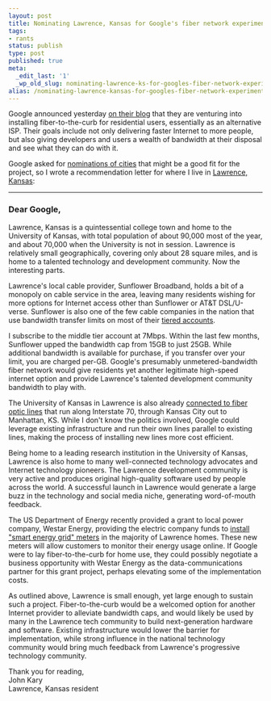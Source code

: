 ```yaml
---
layout: post
title: Nominating Lawrence, Kansas for Google's fiber network experiment
tags:
- rants
status: publish
type: post
published: true
meta:
  _edit_last: '1'
  _wp_old_slug: nominating-lawrence-ks-for-googles-fiber-network-experiment
alias: /nominating-lawrence-kansas-for-googles-fiber-network-experiment
---
```


Google announced yesterday [on their blog](http://googleblog.blogspot.com/2010/02/think-big-with-gig-our-experimental.html) that they are venturing into installing fiber-to-the-curb for residential users, essentially as an alternative ISP. Their goals include not only delivering faster Internet to more people, but also giving developers and users a wealth of bandwidth at their disposal and see what they can do with it.

Google asked for [nominations of cities](http://www.google.com/appserve/fiberrfi/public/options) that might be a good fit for the project, so I wrote a recommendation letter for where I live in [Lawrence, Kansas](http://maps.google.com/places/us/kansas/lawrence?gl=us):

* * * * *

### Dear Google,

Lawrence, Kansas is a quintessential college town and home to the University of Kansas, with total population of about 90,000 most of the year, and about 70,000 when the University is not in session. Lawrence is relatively small geographically, covering only about 28 square miles, and is home to a talented technology and development community. Now the interesting parts.

Lawrence's local cable provider, Sunflower Broadband, holds a bit of a monopoly on cable service in the area, leaving many residents wishing for more options for Internet access other than Sunflower or AT&T DSL/U-verse. Sunflower is also one of the few cable companies in the nation that use bandwidth transfer limits on most of their [tiered accounts](http://www.sunflowerbroadband.com/internet/).

I subscribe to the middle tier account at 7Mbps. Within the last few months, Sunflower upped the bandwidth cap from 15GB to just 25GB. While additional bandwidth is available for purchase, if you transfer over your limit, you are charged per-GB. Google's presumably unmetered-bandwidth fiber network would give residents yet another legitimate high-speed internet option and provide Lawrence's talented development community bandwidth to play with.

The University of Kansas in Lawrence is also already [connected to fiber optic lines](http://www.oread.ku.edu/2007/october/22/fiber.shtml) that run along Interstate 70, through Kansas City out to Manhattan, KS. While I don't know the politics involved, Google could leverage existing infrastructure and run their own lines parallel to existing lines, making the process of installing new lines more cost efficient.

Being home to a leading research institution in the University of Kansas, Lawrence is also home to many well-connected technology advocates and Internet technology pioneers. The Lawrence development community is very active and produces original high-quality software used by people across the world. A successful launch in Lawrence would generate a large buzz in the technology and social media niche, generating word-of-mouth feedback.

The US Department of Energy recently provided a grant to local power company, Westar Energy, providing the electric company funds to [install "smart energy grid" meters](http://www2.ljworld.com/news/2009/nov/01/lawrence-homes-test-smart-meters/) in the majority of Lawrence homes. These new meters will allow customers to monitor their energy usage online. If Google were to lay fiber-to-the-curb for home use, they could possibly negotiate a business opportunity with Westar Energy as the data-communications partner for this grant project, perhaps elevating some of the implementation costs.

As outlined above, Lawrence is small enough, yet large enough to sustain such a project. Fiber-to-the-curb would be a welcomed option for another Internet provider to alleviate bandwidth caps, and would likely be used by many in the Lawrence tech community to build next-generation hardware and software. Existing infrastructure would lower the barrier for implementation, while strong influence in the national technology community would bring much feedback from Lawrence's progressive technology community.

Thank you for reading,  
John Kary  
Lawrence, Kansas resident
